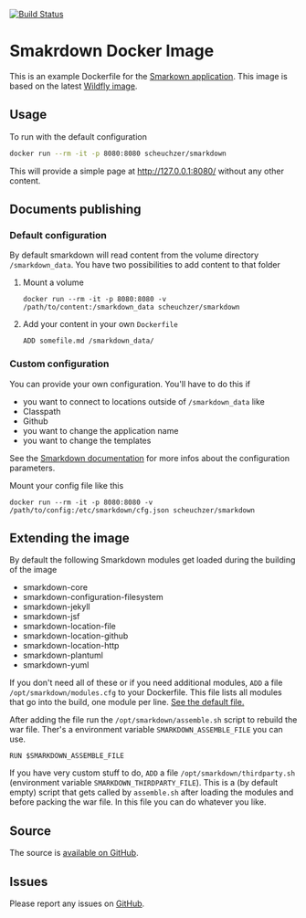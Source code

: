 [![Build Status](https://travis-ci.org/scheuchzer/smarkdown-docker.svg?branch=master)](https://travis-ci.org/scheuchzer/smarkdown-docker)

# Smakrdown Docker Image

This is an example Dockerfile for the [Smarkown application](https://github.com/scheuchzer/smarkdown). This image is based on the latest [Wildfly image](https://github.com/JBoss-Dockerfiles/wildfly).

## Usage

To run with the default configuration

```bash
docker run --rm -it -p 8080:8080 scheuchzer/smarkdown
```

This will provide a simple page at http://127.0.0.1:8080/ without any other content.

## Documents publishing

### Default configuration

By default smarkdown will read content from the volume directory `/smarkdown_data`. You have two possibilities to add content to that folder

1. Mount a volume
	```
	docker run --rm -it -p 8080:8080 -v /path/to/content:/smarkdown_data scheuchzer/smarkdown
	```
2. Add your content in your own `Dockerfile`
	```
	ADD somefile.md /smarkdown_data/
	```

### Custom configuration

You can provide your own configuration. You'll have to do this if

- you want to connect to locations outside of `/smarkdown_data` like
 - Classpath
 - Github
- you want to change the application name
- you want to change the templates

See the [Smarkdown documentation](http://smarkdown.java-adventures.com/smarkdown/configuration.html) for more infos about the configuration parameters.

Mount your config file like this
```
docker run --rm -it -p 8080:8080 -v /path/to/config:/etc/smarkdown/cfg.json scheuchzer/smarkdown
```

## Extending the image

By default the following Smarkdown modules get loaded during the building of the image

- smarkdown-core
- smarkdown-configuration-filesystem
- smarkdown-jekyll
- smarkdown-jsf
- smarkdown-location-file
- smarkdown-location-github
- smarkdown-location-http
- smarkdown-plantuml
- smarkdown-yuml

If you don't need all of these or if you need additional modules, `ADD` a file `/opt/smarkdown/modules.cfg` to your Dockerfile. This file lists all modules that go into the build, one module per line. [See the default file.](https://github.com/scheuchzer/smarkdown-docker/modules.cfg)

After adding the file run the `/opt/smarkdown/assemble.sh` script to rebuild the war file. Ther's a environment variable `SMARKDOWN_ASSEMBLE_FILE` you can use.

```
RUN $SMARKDOWN_ASSEMBLE_FILE 
```

If you have very custom stuff to do, `ADD` a file `/opt/smarkdown/thirdparty.sh` (environment variable `SMARKDOWN_THIRDPARTY_FILE`). This is a (by default empty) script that gets called by `assemble.sh` after loading the modules and before packing the war file. In this file you can do whatever you like. 

## Source

The source is [available on GitHub](https://github.com/scheuchzer/smarkdown-docker).

## Issues

Please report any issues on [GitHub](https://github.com/scheuchzer/smarkdown-docker/issues).

